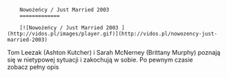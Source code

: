 
        Nowożeńcy / Just Married 2003 
        =============
        
        [![Nowożeńcy / Just Married 2003 ](http://vidos.pl/images/player.gif)](http://vidos.pl/nowozency-just-married-2003)
        
        
 Tom Leezak (Ashton Kutcher) i Sarah McNerney (Brittany Murphy) poznają się w nietypowej sytuacji i zakochują w sobie. Po pewnym czasie zobacz pełny opis
    